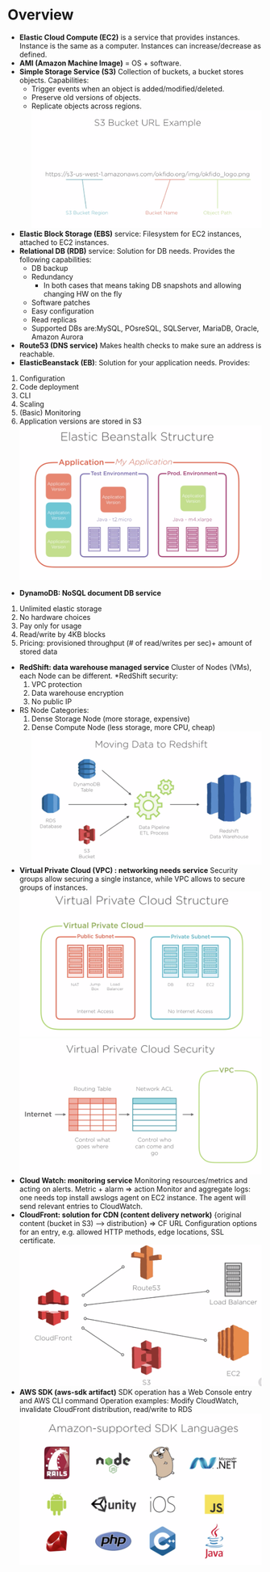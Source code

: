 # Overview

* **Elastic Cloud Compute (EC2)** is a service that provides instances. Instance is the same as a computer. Instances can increase/decrease as defined.
* **AMI (Amazon Machine Image)** = OS + software.
* **Simple Storage Service (S3)** Collection of buckets, a bucket stores objects. Capabilities: 
  * Trigger events when an object is added/modified/deleted.
  * Preserve old versions of objects.
  * Replicate objects across regions.
  ![](https://github.com/olgabrukman/tutorial-docs/blob/master/aws7.png)
* **Elastic Block Storage (EBS)** service: Filesystem for EC2 instances, attached to EC2 instances.  
* **Relational DB (RDB)** service: Solution for DB needs. Provides the following capabilities:
  * DB backup      
  * Redundancy 
    * In both cases that means taking DB snapshots and allowing changing HW on the fly
  * Software patches
  * Easy configuration
  * Read replicas
  * Supported DBs are:MySQL, POsreSQL, SQLServer, MariaDB, Oracle, Amazon Aurora
* **Route53 (DNS service)** Makes health checks to make sure an address is reachable.
* **ElasticBeanstack (EB)**: Solution for your application needs. Provides:
1. Configuration
2. Code deployment
3. CLI
4. Scaling
5. (Basic) Monitoring
6. Application versions are stored in S3
![](https://github.com/olgabrukman/tutorial-docs/blob/master/aws6.png)
* **DynamoDB: NoSQL document DB service**
1. Unlimited elastic storage
2. No hardware choices
3. Pay only for usage
4. Read/write by 4KB blocks
5. Pricing: provisioned throughput (# of read/writes per sec)+ amount of stored data
* **RedShift: data warehouse managed service** Cluster of Nodes (VMs), each Node can be different. 
 *RedShift security: 
   1. VPC protection
   2. Data warehouse encryption
   3. No public IP
* RS Node Categories:
    1. Dense Storage Node (more storage, expensive)
    2. Dense Compute Node (less storage, more CPU, cheap)
![](https://github.com/olgabrukman/tutorial-docs/blob/master/aws5.png)    
* **Virtual Private Cloud (VPC) : networking needs service** Security groups  allow securing  a single instance, while VPC  allows to secure groups of instances.
![](https://github.com/olgabrukman/tutorial-docs/blob/master/aws4.png)
![](https://github.com/olgabrukman/tutorial-docs/blob/master/aws3.png)
* **Cloud Watch: monitoring service** Monitoring resources/metrics and acting on alerts. Metric + alarm => action
Monitor and aggregate logs: one needs top install awslogs agent on EC2 instance. The agent will send relevant entries to CloudWatch.
* **CloudFront: solution for CDN (content delivery network)** {original content (bucket in S3) --> distribution} => CF URL
Configuration options for an entry, e.g. allowed HTTP methods, edge locations, SSL certificate.
![](https://github.com/olgabrukman/tutorial-docs/blob/master/aws2.png)
* **AWS SDK (aws-sdk artifact)** SDK operation has a Web Console entry and AWS CLI command Operation examples:
Modify CloudWatch, invalidate CloudFront distribution, read/write to RDS
![aws supported SDK languages](https://github.com/olgabrukman/tutorial-docs/blob/master/aws1.png)
